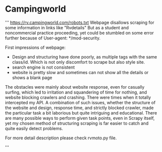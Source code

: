 # Campingworld

'''
https://rv.campingworld.com/robots.txt
Webpage disallows scraping for some information in links like "Rvdetails" But as a student and noncommercial practice proceeding, 
yet could be stumbled on some error further because of  User-agent: */mod-security.

First impressions of webpage:

* Design and structuring have done poorly, as multiple tags with the same class/id. Which is not only discomfort to scrape but also style site.
* search engine is not consistent
* website is pretty slow and sometimes can not show all the details or shows a blank page

The obstacles were mainly about website response, even for casually surfing, which led to irritation and squandering of time for nothing, 
and website blocking crawlers and crashing. There were times when it totally intercepted my API. A combination of such issues, 
whether the structure of the website and design, response time, and strictly blocked crawler, made the particular task a bit laborious 
but quite intriguing and educational. There are many possible ways to perform given task points, even in Scrapy itself, 
yet my chosen method of structuring scraping is far easier to catch and quite easily detect problems.

For more detail description please check rvmoto.py file.


'''
